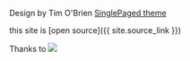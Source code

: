 

Design by Tim O'Brien [SinglePaged theme](https://github.com/t413/SinglePaged)


this site is [open source]({{ site.source_link }})


Thanks to <img src="https://www.shuttleworthfoundation.org/images/logo.svg" style="max-height:50px">